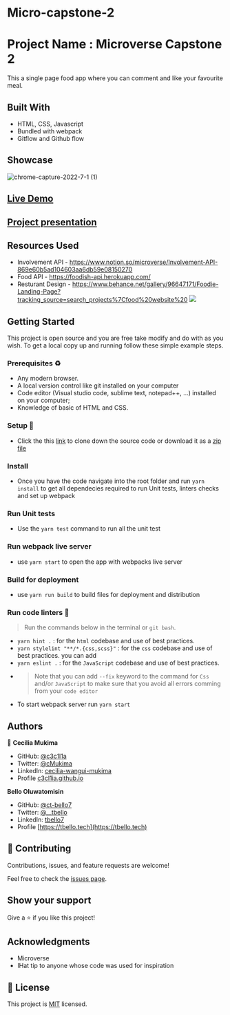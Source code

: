 # Micro-capstone-2

# Project Name : Microverse Capstone 2
This a single page food app where you can comment and like your favourite meal. 
>   
>
>

## Built With

- HTML, CSS, Javascript
- Bundled with webpack
- Gitflow and Github flow 

## Showcase
![chrome-capture-2022-7-1 (1)](https://user-images.githubusercontent.com/8858461/182115035-4431c462-288e-4cab-8707-66ba9f8db0f5.gif)


## [Live Demo](https://foodiewebapp.netlify.app)

## [Project presentation](https://drive.google.com/file/d/1ZcokS3rfZnWzMZBxaGcTD2gMQ_DWv-oY/view?usp=sharing)


## Resources Used
- Involvement API - https://www.notion.so/microverse/Involvement-API-869e60b5ad104603aa6db59e08150270
- Food API - https://foodish-api.herokuapp.com/
- Resturant Design - https://www.behance.net/gallery/96647171/Foodie-Landing-Page?tracking_source=search_projects%7Cfood%20website%20
![](https://img.shields.io/badge/Microverse-blueviolet)

## Getting Started

This project is open source and you are free take modify and do with as you wish. To get a local copy up and running follow these simple example steps.

### Prerequisites ♻️
- Any modern browser.
- A local version control like git installed on your computer
- Code editor (Visual studio code, sublime text, notepad++, ...) installed on your computer;
- Knowledge of  basic of HTML and CSS.

### Setup 🎰
-  Click the this [link](https://github.com/c3c1l1a/pair-programming-awesome-books.git) to clone down the source code or download it as a [zip file](https://github.com/c3c1l1a/pair-programming-awesome-books/archive/refs/heads/main.zip)


### Install 
- Once you have the code navigate into the root folder and run `yarn install` to get all dependecies required to run Unit tests, linters checks and set up webpack

### Run Unit tests
- Use the `yarn test` command to run all the unit test

### Run webpack live server
- use `yarn start` to open the app with webpacks live server

### Build for deployment
- use `yarn run build` to build files for deployment and distribution

### Run code linters 🧪
> Run the commands below in the terminal or `git bash`.
- `yarn hint .` : for the `html` codebase and use of best practices.
- `yarn stylelint "**/*.{css,scss}"` :  for the `css` codebase and use of best practices. you can add 
- `yarn eslint .` :  for the `JavaScript` codebase and use of best practices.
-  > Note that you can add `--fix` keyword to the command for `Css` and/or `JavaScript` to make sure that you avoid all errors comming from your `code editor`
- To start webpack server run `yarn start`

## Authors

👤 **Cecilia Mukima**

- GitHub: [@c3c1l1a](https://github.com/c3c1l1a/)
- Twitter: [@cMukima](https://twitter.com/CMukima)
- LinkedIn: [cecilia-wangui-mukima](https://linkedin.com/in/linkedinhandle)
- Profile [c3cl1ia.github.io](https://c3c1l1a.github.io)

**Bello Oluwatomisin**

- GitHub: [@ct-bello7](https://github.com/t-bello7)
- Twitter: [@__tbello](https://twitter.com/__tbello)
- LinkedIn: [tbello7](https://www.linkedin.com/in/tbello7/)
- Profile [https://tbello.tech](https://tbello.tech)




## 🤝 Contributing

Contributions, issues, and feature requests are welcome!

Feel free to check the [issues page](../../issues/).

## Show your support

Give a ⭐️ if you like this project!

## Acknowledgments
- Microverse
- IHat tip to anyone whose code was used for inspiration

## 📝 License

This project is [MIT](https://spdx.org/licenses/MIT.html) licensed.
